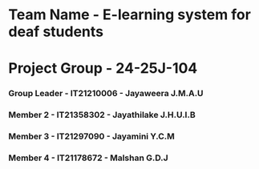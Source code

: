 

# Team Name - E-learning system for deaf students
# Project Group - 24-25J-104
### Group Leader - IT21210006 - Jayaweera J.M.A.U
### Member 2 - IT21358302 - Jayathilake J.H.U.I.B
### Member 3 - IT21297090 - Jayamini Y.C.M
### Member 4 - IT21178672 - Malshan G.D.J

